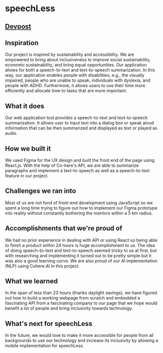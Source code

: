 # speechLess

## [Devpost](https://devpost.com/software/531177?ref_content=existing_user_added_to_software_team&ref_feature=portfolio&ref_medium=email&utm_campaign=software&utm_content=added_to_software_team&utm_medium=email&utm_source=transactional#app-team)

## Inspiration
Our project is inspired by sustainability and accessibility. We are empowered to bring about inclusiveness to improve social sustainability, economic sustainability, and bring equal opportunities. Our application allows for both a speech-to-text and text-to-speech summarization. In this way, our application enables people with disabilities, e.g., the visually impaired, people who are unable to speak, individuals with dyslexia, and people with ADHD. Furthermore, it allows users to use their time more efficiently and allocate time to tasks that are more important.

## What it does
Our web application tool provides a speech-to-text and text-to-speech summarization. It allows user to input text into a dialog box or speak aloud information that can be then summarized and displayed as text or played as audio.

## How we built it   
We used Figma for the UX design and built the front end of the page using React.js. With the help of Co-here's API, we are able to summarize paragraphs and implement a text-to-speech as well as a speech-to-text feature in our project.

## Challenges we ran into  
Most of us are not fond of front-end development using JavaScript so we spent a long time trying to figure out how to implement our Figma prototype into reality without constantly bothering the mentors within a 5 km radius.

## Accomplishments that we're proud of  
We had no prior experience in dealing with API or using React so being able to finish a product within 24 hours is huge accomplishment to us. The idea of doing speech-to-text and text-to-speech seemed tricky to us at first, but with researching and implementing it turned out to be pretty simple but it was also a good learning curve. We are also proud of our AI implementation (NLP) using Cohere.AI in this project.

## What we learned  
In the span of less than 23 hours (thanks daylight savings), we have figured out how to build a working webpage from scratch and embedded a fascinating API from a fascinating company to our page that we hope would benefit a lot of people and bring inclusivity towards technology.

## What's next for speechLess    
In the future, we would love to make it more accessible for people from all backgrounds to use our technology and increase its inclusivity by allowing a mobile implementation for speechLess.
